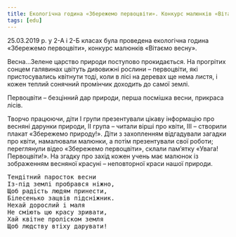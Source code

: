 ```yaml
---
title: Екологічна година «Збережемо первоцвіти». Конкурс малюнків «Вітаємо весну»
tags: [edu]
---
```


25.03.2019 р. у 2-А і 2-Б класах була проведена екологічна година «Збережемо первоцвіти», конкурс малюнків «Вітаємо весну».

Весна…Зелене царство природи поступово прокидається. На прогрітих сонцем галявинах цвітуть дивовижні рослини – первоцвіти, які пристосувались квітнути тоді, коли в лісі на деревах ще нема листя, і кожен теплий сонячний промінчик доходить до самої землі.

Первоцвіти – безцінний дар природи, перша посмішка весни, прикраса лісів.

Творчо працюючи, діти І групи презентували цікаву інформацію про весняні дарунки природи, ІІ група – читали вірші про квіти, ІІІ – створили плакат «Збережемо природу!». Діти з захопленням відгадували загадки про квіти, намалювали малюнки, а потім презентували свої роботи; переглянули відео «Збережемо первоцвіти», склали пам’ятку «Увага! Первоцвіти!». На згадку про захід кожен учень має малюнок із зображенням весняної красуні – неповторної краси нашої природи.

<pre>
Тендітний паросток весни
Із-під землі пробрався ніжно,
Щоб радість людям принести,
Білесенько зацвів підсніжник.
Нехай дорослий і маля
Не сміють цю красу зривати,
Хай квітне проліском земля
Щоб людству втіху дарувати!
</pre>

<slideshow></slideshow>
